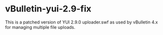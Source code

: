 # vBulletin-yui-2.9-fix
This is a patched version of YUI 2.9.0 uploader.swf as used by vBulletin 4.x for managing multiple file uploads.
